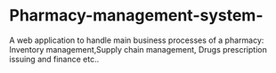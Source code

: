 # Pharmacy-management-system-
A web application to handle main business processes of a pharmacy: Inventory management,Supply chain management, Drugs prescription issuing and finance etc..

